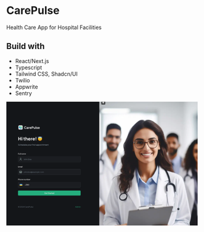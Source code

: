 # CarePulse

Health Care App for Hospital Facilities

## Build with

- React/Next.js
- Typescript
- Tailwind CSS, Shadcn/UI
- Twilio
- Appwrite
- Sentry

![Github cover](public/assets/images/github-cover.png)

